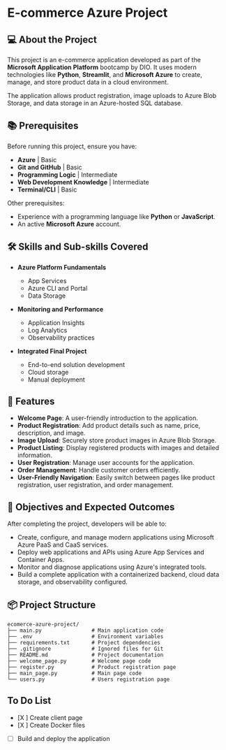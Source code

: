 # E-commerce Azure Project


## 💻 About the Project

This project is an e-commerce application developed as part of the **Microsoft Application Platform** bootcamp by DIO. It uses modern technologies like **Python**, **Streamlit**, and **Microsoft Azure** to create, manage, and store product data in a cloud environment.

The application allows product registration, image uploads to Azure Blob Storage, and data storage in an Azure-hosted SQL database.

## 📚 Prerequisites

Before running this project, ensure you have:

- **Azure** | Basic
- **Git and GitHub** | Basic
- **Programming Logic** | Intermediate
- **Web Development Knowledge** | Intermediate
- **Terminal/CLI** | Basic

Other prerequisites:

- Experience with a programming language like **Python** or **JavaScript**.
- An active **Microsoft Azure** account.

## 🛠️ Skills and Sub-skills Covered

- **Azure Platform Fundamentals**
  - App Services
  - Azure CLI and Portal
  - Data Storage

- **Monitoring and Performance**
  - Application Insights
  - Log Analytics
  - Observability practices

- **Integrated Final Project**
  - End-to-end solution development
  - Cloud storage
  - Manual deployment

## 🚀 Features

- **Welcome Page**: A user-friendly introduction to the application.
- **Product Registration**: Add product details such as name, price, description, and image.
- **Image Upload**: Securely store product images in Azure Blob Storage.
- **Product Listing**: Display registered products with images and detailed information.
- **User Registration**: Manage user accounts for the application.
- **Order Management**: Handle customer orders efficiently.
- **User-Friendly Navigation**: Easily switch between pages like product registration, user registration, and order management.

## 🎯 Objectives and Expected Outcomes

After completing the project, developers will be able to:

- Create, configure, and manage modern applications using Microsoft Azure PaaS and CaaS services.
- Deploy web applications and APIs using Azure App Services and Container Apps.
- Monitor and diagnose applications using Azure's integrated tools.
- Build a complete application with a containerized backend, cloud data storage, and observability configured.

## 📦 Project Structure

```plaintext
ecomerce-azure-project/
├── main.py                # Main application code
├── .env                   # Environment variables
├── requirements.txt       # Project dependencies
├── .gitignore             # Ignored files for Git
├── README.md              # Project documentation
├── welcome_page.py        # Welcome page code
├── register.py            # Product registration page
├── main_page.py           # Main page code
└── users.py               # Users registration page

```

## To Do List

- [X ] Create client page
- [X ] Create Docker files
- [ ] Build and deploy the application

